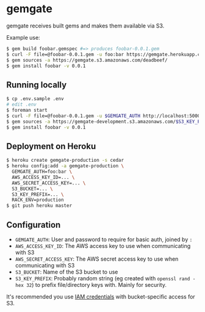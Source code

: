 # gemgate

gemgate receives built gems and makes them available via S3.

Example use:

```bash
$ gem build foobar.gemspec #=> produces foobar-0.0.1.gem
$ curl -F file=@foobar-0.0.1.gem -u foo:bar https://gemgate.herokuapp.com/
$ gem sources -a https://gemgate.s3.amazonaws.com/deadbeef/
$ gem install foobar -v 0.0.1
```

## Running locally

```bash
$ cp .env.sample .env
# edit .env
$ foreman start
$ curl -F file=@foobar-0.0.1.gem -u $GEMGATE_AUTH http://localhost:5000/
$ gem sources -a https://gemgate-development.s3.amazonaws.com/$S3_KEY_PREFIX
$ gem install foobar -v 0.0.1
```

## Deployment on Heroku

```bash
$ heroku create gemgate-production -s cedar
$ heroku config:add -a gemgate-production \
  GEMGATE_AUTH=foo:bar \
  AWS_ACCESS_KEY_ID=... \
  AWS_SECRET_ACCESS_KEY=... \
  S3_BUCKET=... \
  S3_KEY_PREFIX=... \
  RACK_ENV=production
$ git push heroku master
```

## Configuration

* `GEMGATE_AUTH`: User and password to require for basic auth, joined by `:`
* `AWS_ACCESS_KEY_ID`: The AWS access key to use when communicating with S3
* `AWS_SECRET_ACCESS_KEY`: The AWS secret access key to use when communicating with S3
* `S3_BUCKET`: Name of the S3 bucket to use
* `S3_KEY_PREFIX`: Probably random string (eg created with `openssl rand -hex 32`) to prefix file/directory keys with. Mainly for security.

It's recommended you use [IAM credentials](https://gist.github.com/34e08aaf5e5e87814c72) with bucket-specific access for S3.
